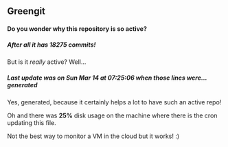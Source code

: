 ## Greengit

#### Do you wonder why this repository is so active?

##### After all it has 18275 commits!

But is it *really* active? Well...

##### Last update was on Sun Mar 14 at 07:25:06 when those lines were... generated

Yes, generated, because it certainly helps a lot to have such an active repo!

Oh and there was **25%** disk usage on the machine
where there is the cron updating this file.

Not the best way to monitor a VM in the cloud but it works! :)

